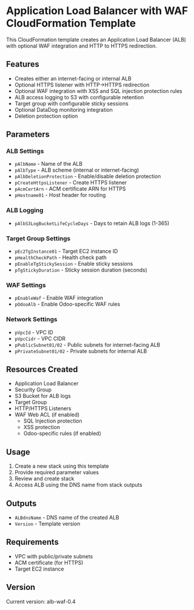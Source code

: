 #  Application Load Balancer with WAF CloudFormation Template

This CloudFormation template creates an Application Load Balancer (ALB) with optional WAF integration and HTTP to HTTPS redirection.

## Features

- Creates either an internet-facing or internal ALB
- Optional HTTPS listener with HTTP->HTTPS redirection
- Optional WAF integration with XSS and SQL injection protection rules
- ALB access logging to S3 with configurable retention
- Target group with configurable sticky sessions
- Optional DataDog monitoring integration
- Deletion protection option

## Parameters

### ALB Settings
- `pAlbName` - Name of the ALB
- `pAlbType` - ALB scheme (internal or internet-facing)
- `pAlbDeletionProtection` - Enable/disable deletion protection
- `pCreateHttpsListener` - Create HTTPS listener
- `pAcmCertArn` - ACM certificate ARN for HTTPS
- `pHostname01` - Host header for routing

### ALB Logging
- `pAlbS3LogBucketLifeCycleDays` - Days to retain ALB logs (1-365)

### Target Group Settings  
- `pEc2TgInstance01` - Target EC2 instance ID
- `pHealthCheckPath` - Health check path
- `pEnableTgStickySession` - Enable sticky sessions
- `pTgStickyDuration` - Sticky session duration (seconds)

### WAF Settings
- `pEnableWaf` - Enable WAF integration
- `pOdooAlb` - Enable Odoo-specific WAF rules

### Network Settings
- `pVpcId` - VPC ID
- `pVpcCidr` - VPC CIDR
- `pPublicSubnet01/02` - Public subnets for internet-facing ALB
- `pPrivateSubnet01/02` - Private subnets for internal ALB

## Resources Created

- Application Load Balancer
- Security Group
- S3 Bucket for ALB logs
- Target Group
- HTTP/HTTPS Listeners
- WAF Web ACL (if enabled)
  - SQL Injection protection
  - XSS protection
  - Odoo-specific rules (if enabled)

## Usage

1. Create a new stack using this template
2. Provide required parameter values
3. Review and create stack
4. Access ALB using the DNS name from stack outputs

## Outputs

- `ALBdnsName` - DNS name of the created ALB
- `Version` - Template version

## Requirements

- VPC with public/private subnets
- ACM certificate (for HTTPS)
- Target EC2 instance

## Version
Current version: alb-waf-0.4